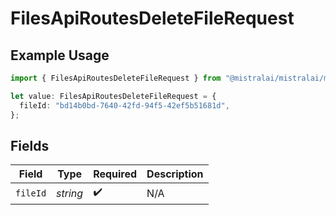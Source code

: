# FilesApiRoutesDeleteFileRequest

## Example Usage

```typescript
import { FilesApiRoutesDeleteFileRequest } from "@mistralai/mistralai/models/operations";

let value: FilesApiRoutesDeleteFileRequest = {
  fileId: "bd14b0bd-7640-42fd-94f5-42ef5b51681d",
};
```

## Fields

| Field              | Type               | Required           | Description        |
| ------------------ | ------------------ | ------------------ | ------------------ |
| `fileId`           | *string*           | :heavy_check_mark: | N/A                |